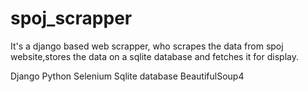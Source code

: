 # spoj_scrapper

It's a django based web scrapper, who scrapes the data from spoj  website,stores the data on a sqlite database and fetches it for display.

Django 
Python 
Selenium
Sqlite database
BeautifulSoup4
